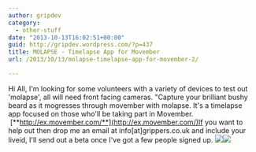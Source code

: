 ```yaml
---
author: gripdev
category:
  - other-stuff
date: "2013-10-13T16:02:51+00:00"
guid: http://gripdev.wordpress.com/?p=437
title: MOLAPSE - Timelapse App for Movember
url: /2013/10/13/molapse-timelapse-app-for-movember-2/

---
```

Hi All,
I'm looking for some volunteers with a variety of devices to test out 'molapse', all will need front facing cameras.
"Capture your brilliant bushy beard as it mogresses through movember with molapse. It's a timelapse app focused on those who'll be taking part in Movember.  [**http://ex.movember.com/**](http://ex.movember.com/)If you want to help out then drop me an email at info\[at\]grippers.co.uk and include your liveid, I'll send out a beta once I've got a few people signed up.
![](/wp-content/uploads/2013/10/101313_1602_molapsetime1.png)![](/wp-content/uploads/2013/10/101313_1602_molapsetime2.png)
